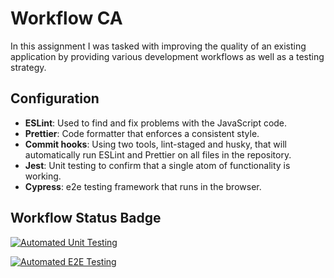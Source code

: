 # Workflow CA

In this assignment I was tasked with improving the quality of an existing application by providing various development workflows as well as a testing strategy.

## Configuration

- **ESLint**: Used to find and fix problems with the JavaScript code.
- **Prettier**: Code formatter that enforces a consistent style.
- **Commit hooks**: Using two tools, lint-staged and husky, that will automatically run ESLint and Prettier on all files in the repository.
- **Jest**: Unit testing to confirm that a single atom of functionality is working.
- **Cypress**: e2e testing framework that runs in the browser.

## Workflow Status Badge

[![Automated Unit Testing](https://github.com/cecsun/social-media-client/actions/workflows/unit-test.yml/badge.svg)](https://github.com/cecsun/social-media-client/actions/workflows/unit-test.yml)

[![Automated E2E Testing](https://github.com/cecsun/social-media-client/actions/workflows/e2e-test.yml/badge.svg)](https://github.com/cecsun/social-media-client/actions/workflows/e2e-test.yml)

